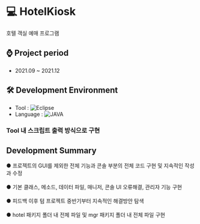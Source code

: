 # 💻 HotelKiosk
호텔 객실 예매 프로그램

## ⌚ Project period
  - 2021.09 ~ 2021.12

## 🛠 Development Environment
  -  Tool : ![Eclipse](https://img.shields.io/badge/Eclipse-2C2255?style=for-the-badge&logo=eclipse&logoColor=white)
  -  Language : ![JAVA](https://img.shields.io/badge/Java-ED8B00?style=for-the-badge&logo=openjdk&logoColor=white)

### Tool 내 스크립트 출력 방식으로 구현

## Development Summary
● 프로젝트의 GUI를 제외한 전체 기능과 콘솔 부분의 전체 코드 구현 및   지속적인 작성과 수정 <br>
<br>
● 기본 클래스, 메소드, 데이터 파일, 매니저, 콘솔 UI 오류해결, 관리자 기능 구현 <br>
<br>
● 피드백 이후 텀 프로젝트 중반기부터 지속적인 해결방안 탐색 <br>
<br>
● hotel 패키지 폴더 내 전체 파일 및 mgr 패키지 폴더 내 전체 파일 구현 <br>
